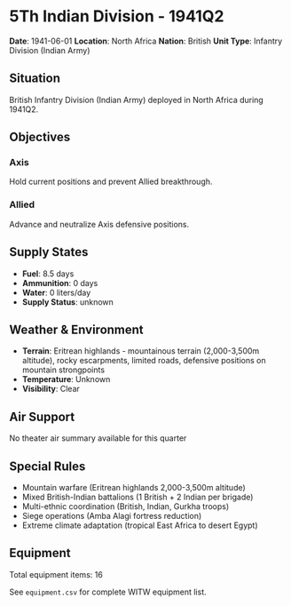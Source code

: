 # 5Th Indian Division - 1941Q2

**Date**: 1941-06-01
**Location**: North Africa
**Nation**: British
**Unit Type**: Infantry Division (Indian Army)

## Situation

British Infantry Division (Indian Army) deployed in North Africa during 1941Q2.

## Objectives

### Axis
Hold current positions and prevent Allied breakthrough.

### Allied
Advance and neutralize Axis defensive positions.

## Supply States

- **Fuel**: 8.5 days
- **Ammunition**: 0 days
- **Water**: 0 liters/day
- **Supply Status**: unknown

## Weather & Environment

- **Terrain**: Eritrean highlands - mountainous terrain (2,000-3,500m altitude), rocky escarpments, limited roads, defensive positions on mountain strongpoints
- **Temperature**: Unknown
- **Visibility**: Clear

## Air Support

No theater air summary available for this quarter

## Special Rules

- Mountain warfare (Eritrean highlands 2,000-3,500m altitude)
- Mixed British-Indian battalions (1 British + 2 Indian per brigade)
- Multi-ethnic coordination (British, Indian, Gurkha troops)
- Siege operations (Amba Alagi fortress reduction)
- Extreme climate adaptation (tropical East Africa to desert Egypt)

## Equipment

Total equipment items: 16

See `equipment.csv` for complete WITW equipment list.

